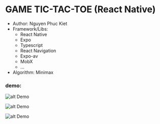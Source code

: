# GAME TIC-TAC-TOE (React Native)
- Author: Nguyen Phuc Kiet
- Framework/Libs:
  + React Native
  + Expo
  + Typescript
  + React Navigation
  + Expo-av
  + MobX
  + ...
- Algorithm: Minimax

### demo:

![alt Demo](https://i.ibb.co/d7CyX6m/game-screen1.png)

![alt Demo](https://i.ibb.co/30S8MqR/game-screen2.png)

![alt Demo](https://i.ibb.co/H4cv6sZ/game-screen3.png)